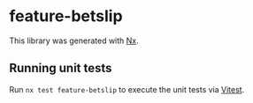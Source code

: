 # feature-betslip

This library was generated with [Nx](https://nx.dev).

## Running unit tests

Run `nx test feature-betslip` to execute the unit tests via [Vitest](https://vitest.dev/).
